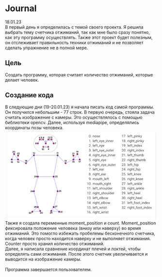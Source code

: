 # Journal
18.01.23 \
В первый день я определилась с темой своего проекта. Я решила выбрать тему счетчика отжиманий, так как мне было сразу понятно, как эту программу осуществлять.
Также этот проект будет полезным, он отслеживает правильность техники отжиманий и не позволяет сделать упражнение не в полной мере.
## Цель
Создать программу, которая считает количество отжиманий, которые делает человек.
## Создание кода
В следующие дни (19-20.01.23) я начала писать код самой программы. Он получился небольшим - 77 строк. 
В первую очередь, стояла задача считать изображение с камеры. Это осуществлялось с помощью библиотеки opencv. Далее, используя mediapipe, определялись координаты позы человека.\
![alt text](1.png "точки") \
Также я создала переменные moment_position и count. Moment_position фиксировала положение человека (внизу или наверху) во время отжиманий. Это помогло избежать пробелемы бесконечного счетчика, когда человек просто находится наверху и не выполняет отжимания. Counter просто хранил количество отжиманий. \
Далее, я написала сравнение координат плечей и локтей, чтобы определять сами отжимания. После этого счетчик увеличивается и выводится на изображение камеры. \
\
Программа завершается пользователем. 

